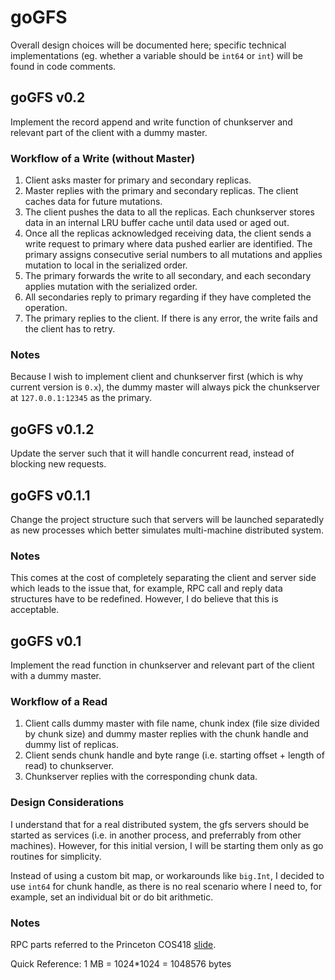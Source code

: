 # goGFS

Overall design choices will be documented here;
specific technical implementations (eg. whether a variable should be `int64` or `int`) will be found in code comments.

## goGFS v0.2

Implement the record append and write function of chunkserver and relevant part of the client with a dummy master.

### Workflow of a Write (without Master)

1. Client asks master for primary and secondary replicas. 
2. Master replies with the primary and secondary replicas.
The client caches data for future mutations.
3. The client pushes the data to all the replicas. 
Each chunkserver stores data in an internal LRU buffer cache until data used or aged out.
4. Once all the replicas acknowledged receiving data, 
the client sends a write request to primary where data pushed earlier are identified.
The primary assigns consecutive serial numbers to all mutations 
and applies mutation to local in the serialized order.
5. The primary forwards the write to all secondary, 
and each secondary applies mutation with the serialized order.
6. All secondaries reply to primary regarding if they have completed the operation.
7. The primary replies to the client. If there is any error, the write fails and the client has to retry.

### Notes

Because I wish to implement client and chunkserver first (which is why current version is `0.x`), 
the dummy master will always pick the chunkserver at `127.0.0.1:12345` as the primary.

## goGFS v0.1.2

Update the server such that it will handle concurrent read, instead of blocking new requests.

## goGFS v0.1.1

Change the project structure such that servers will be launched separatedly as new processes 
which better simulates multi-machine distributed system.

### Notes

This comes at the cost of completely separating the client and server side which leads to the issue that, 
for example, RPC call and reply data structures have to be redefined.
However, I do believe that this is acceptable. 

## goGFS v0.1

Implement the read function in chunkserver and relevant part of the client with a dummy master.

### Workflow of a Read

1. Client calls dummy master with file name, chunk index (file size divided by chunk size) 
and dummy master replies with the chunk handle and dummy list of replicas.
2. Client sends chunk handle and byte range (i.e. starting offset + length of read) to chunkserver.
3. Chunkserver replies with the corresponding chunk data.

### Design Considerations

I understand that for a real distributed system, the gfs servers should be started as services 
(i.e. in another process, and preferrably from other machines). 
However, for this initial version, I will be starting them only as go routines for simplicity.

Instead of using a custom bit map, or workarounds like `big.Int`, I decided to use `int64` for chunk handle, 
as there is no real scenario where I need to, for example, set an individual bit or do bit arithmetic.

### Notes

RPC parts referred to the Princeton COS418 [slide](https://www.cs.princeton.edu/courses/archive/spring21/cos418/docs/precept3_rpcs_in_go.pdf).

Quick Reference: 1 MB = 1024*1024 = 1048576 bytes